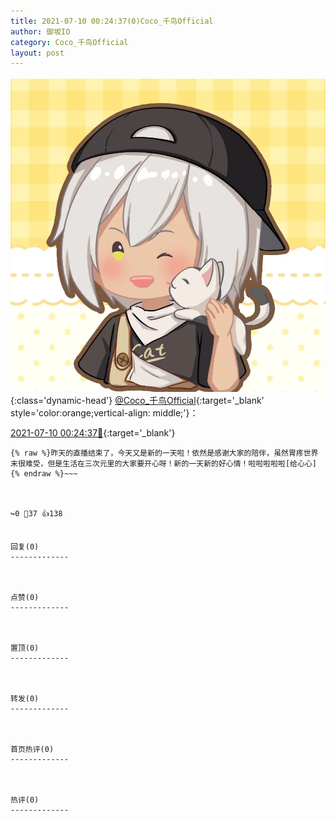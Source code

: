 ```yaml
---
title: 2021-07-10 00:24:37(0)Coco_千鸟Official
author: 御坂IO
category: Coco_千鸟Official
layout: post
---
```


![img](/images/85e485bc0dbd0cde4d15f24d7cffe9704618ad10.jpg){:class='dynamic-head'}
[@Coco_千鸟Official](https://space.bilibili.com/1891728206/dynamic){:target='_blank' style='color:orange;vertical-align: middle;'}：

[2021-07-10 00:24:37🔗](https://t.bilibili.com/545501549998828381){:target='_blank'}

~~~
{% raw %}昨天的直播结束了，今天又是新的一天啦！依然是感谢大家的陪伴，虽然胃疼世界末很难受，但是生活在三次元里的大家要开心呀！新的一天新的好心情！啦啦啦啦啦[给心心]
{% endraw %}~~~



↪️0 💬37 👍138


回复(0)
-------------



点赞(0)
-------------



置顶(0)
-------------



转发(0)
-------------



首页热评(0)
-------------



热评(0)
-------------



